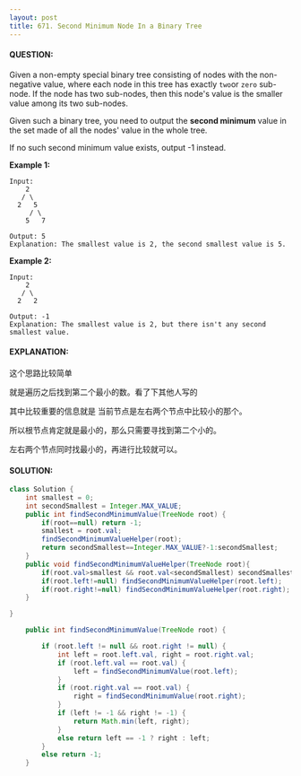 ```yaml
---
layout: post
title: 671. Second Minimum Node In a Binary Tree
---
```


#### QUESTION:

Given a non-empty special binary tree consisting of nodes with the non-negative value, where each node in this tree has exactly `two`or `zero` sub-node. If the node has two sub-nodes, then this node's value is the smaller value among its two sub-nodes.

Given such a binary tree, you need to output the **second minimum** value in the set made of all the nodes' value in the whole tree.

If no such second minimum value exists, output -1 instead.

**Example 1:**

```
Input: 
    2
   / \
  2   5
     / \
    5   7

Output: 5
Explanation: The smallest value is 2, the second smallest value is 5.

```

**Example 2:**

```
Input: 
    2
   / \
  2   2

Output: -1
Explanation: The smallest value is 2, but there isn't any second smallest value.

```

#### EXPLANATION:

这个思路比较简单

就是遍历之后找到第二个最小的数。看了下其他人写的

其中比较重要的信息就是 当前节点是左右两个节点中比较小的那个。

所以根节点肯定就是最小的，那么只需要寻找到第二个小的。

左右两个节点同时找最小的，再进行比较就可以。

#### SOLUTION:

```JAVA
class Solution {
    int smallest = 0;
    int secondSmallest = Integer.MAX_VALUE;
    public int findSecondMinimumValue(TreeNode root) {
        if(root==null) return -1;
        smallest = root.val;
        findSecondMinimumValueHelper(root);
        return secondSmallest==Integer.MAX_VALUE?-1:secondSmallest;
    }
    public void findSecondMinimumValueHelper(TreeNode root){
        if(root.val>smallest && root.val<secondSmallest) secondSmallest = root.val;
        if(root.left!=null) findSecondMinimumValueHelper(root.left);
        if(root.right!=null) findSecondMinimumValueHelper(root.right);
    }

}

    public int findSecondMinimumValue(TreeNode root) {

        if (root.left != null && root.right != null) {
            int left = root.left.val, right = root.right.val;
            if (root.left.val == root.val) {
                left = findSecondMinimumValue(root.left);
            }
            if (root.right.val == root.val) {
                right = findSecondMinimumValue(root.right);
            }
            if (left != -1 && right != -1) {
                return Math.min(left, right);
            }
            else return left == -1 ? right : left;
        }
        else return -1;
    }
```

